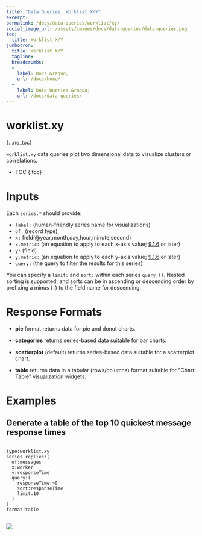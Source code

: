 ```yaml
---
title: "Data Queries: Worklist X/Y"
excerpt: 
permalink: /docs/data-queries/worklist/xy/
social_image_url: /assets/images/docs/data-queries/data-queries.png
toc:
  title: Worklist X/Y
jumbotron:
  title: Worklist X/Y
  tagline: 
  breadcrumbs:
  -
    label: Docs &raquo;
    url: /docs/home/
  -
    label: Data Queries &raquo;
    url: /docs/data-queries/
---
```


# worklist.xy
{: .no_toc}

`worklist.xy` data queries plot two dimensional data to visualize clusters or correlations.

* TOC
{:toc}

# Inputs

Each `series.*` should provide:
* `label:` (human-friendly series name for visualizations)
* `of:` (record type)
* `x:` field(@year,month,day,hour,minute,second)
* `x.metric:` (an equation to apply to each x-axis value; [9.1.6](/releases/9.1.6/) or later)
* `y:` (field)
* `y.metric:` (an equation to apply to each y-axis value; [9.1.6](/releases/9.1.6/) or later)
* `query:` (the query to filter the results for this series)

You can specify a `limit:` and `sort:` within each series `query:()`. Nested sorting is supported, and sorts can be in ascending or descending order by prefixing a minus (`-`) to the field name for descending.

# Response Formats

* **pie** format returns data for pie and donut charts. 

* **categories** returns series-based data suitable for bar charts.

* **scatterplot** (default) returns series-based data suitable for a scatterplot chart. 

* **table** returns data in a tabular (rows/columns) format suitable for "Chart: Table" visualization widgets.

# Examples

## Generate a table of the top 10 quickest message response times

<pre>
<code class="language-text">
type:worklist.xy
series.replies:(
  of:messages 
  x:worker
  y:responseTime 
  query:(
  	responseTime:>0
    sort:responseTime
    limit:10
  )
)
format:table
</code>
</pre>

<div class="cerb-screenshot">
<img src="/assets/images/docs/data-queries/data-queries-worklist-xy-replies.png" class="screenshot">
</div>
